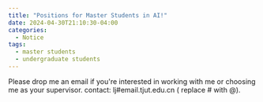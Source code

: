 ```yaml
---
title: "Positions for Master Students in AI!"
date: 2024-04-30T21:10:30-04:00
categories:
  - Notice
tags:
  - master students
  - undergraduate students
---
```


Please drop me an email if you're interested in working with me or choosing me as your supervisor.
contact: lj#email.tjut.edu.cn ( replace # with @).

